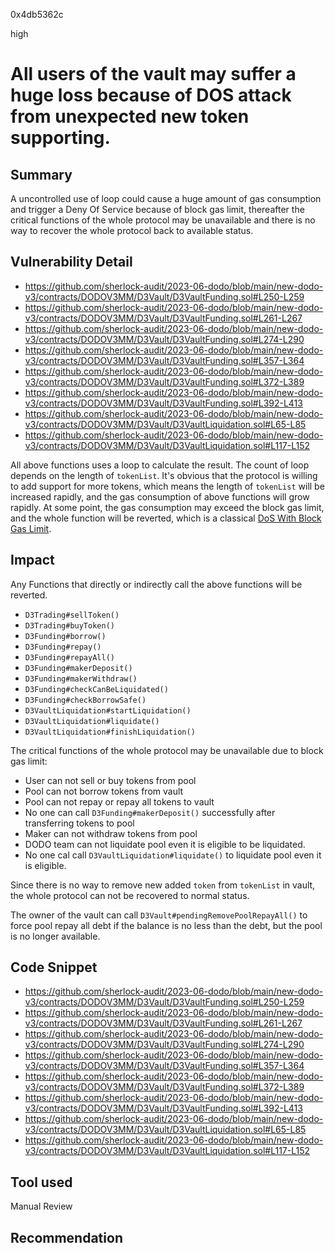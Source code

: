 0x4db5362c

high

# All users of the vault may suffer a huge loss because of DOS attack from unexpected new token supporting.

## Summary
A uncontrolled use of loop could cause a huge amount of gas consumption and trigger a Deny Of Service because of block gas limit, thereafter the critical functions of the whole protocol may be unavailable and there is no way to recover the whole protocol back to available status. 

## Vulnerability Detail

- https://github.com/sherlock-audit/2023-06-dodo/blob/main/new-dodo-v3/contracts/DODOV3MM/D3Vault/D3VaultFunding.sol#L250-L259
- https://github.com/sherlock-audit/2023-06-dodo/blob/main/new-dodo-v3/contracts/DODOV3MM/D3Vault/D3VaultFunding.sol#L261-L267
- https://github.com/sherlock-audit/2023-06-dodo/blob/main/new-dodo-v3/contracts/DODOV3MM/D3Vault/D3VaultFunding.sol#L274-L290
- https://github.com/sherlock-audit/2023-06-dodo/blob/main/new-dodo-v3/contracts/DODOV3MM/D3Vault/D3VaultFunding.sol#L357-L364
- https://github.com/sherlock-audit/2023-06-dodo/blob/main/new-dodo-v3/contracts/DODOV3MM/D3Vault/D3VaultFunding.sol#L372-L389
- https://github.com/sherlock-audit/2023-06-dodo/blob/main/new-dodo-v3/contracts/DODOV3MM/D3Vault/D3VaultFunding.sol#L392-L413
- https://github.com/sherlock-audit/2023-06-dodo/blob/main/new-dodo-v3/contracts/DODOV3MM/D3Vault/D3VaultLiquidation.sol#L65-L85
- https://github.com/sherlock-audit/2023-06-dodo/blob/main/new-dodo-v3/contracts/DODOV3MM/D3Vault/D3VaultLiquidation.sol#L117-L152

All above functions uses a loop to calculate the result. The count of loop depends on the length of `tokenList`.  It's obvious that the protocol is willing to add support for more tokens, which means the length of `tokenList` will be increased rapidly, and the gas consumption of above functions will grow rapidly. At some point, the gas consumption may exceed the block gas limit, and the whole function will be reverted, which is a classical [DoS With Block Gas Limit](https://swcregistry.io/docs/SWC-128). 

## Impact
Any Functions that directly or indirectly call the above functions will be reverted. 
- `D3Trading#sellToken()`
- `D3Trading#buyToken()`
- `D3Funding#borrow()`
- `D3Funding#repay()`
- `D3Funding#repayAll()`
- `D3Funding#makerDeposit()`
- `D3Funding#makerWithdraw()`
- `D3Funding#checkCanBeLiquidated()`
- `D3Funding#checkBorrowSafe()`
- `D3VaultLiquidation#startLiquidation()`
- `D3VaultLiquidation#liquidate()`
- `D3VaultLiquidation#finishLiquidation()`

The critical functions of the whole protocol may be unavailable due to block gas limit:

- User can not sell or buy tokens from pool
- Pool can not borrow tokens from vault
- Pool can not repay or repay all tokens to vault
- No one can call `D3Funding#makerDeposit()` successfully after transferring tokens to pool
- Maker can not withdraw tokens from pool
- DODO team can not liquidate pool even it is eligible to be liquidated.
- No one cal call `D3VaultLiquidation#liquidate()` to liquidate pool even it is eligible.


Since there is no way to remove new added `token` from `tokenList` in vault, the whole protocol can not be recovered to normal status.

The owner of the vault can call `D3Vault#pendingRemovePoolRepayAll()` to force pool repay all debt if the balance is no less than the debt, but the pool is no longer available.


## Code Snippet
- https://github.com/sherlock-audit/2023-06-dodo/blob/main/new-dodo-v3/contracts/DODOV3MM/D3Vault/D3VaultFunding.sol#L250-L259
- https://github.com/sherlock-audit/2023-06-dodo/blob/main/new-dodo-v3/contracts/DODOV3MM/D3Vault/D3VaultFunding.sol#L261-L267
- https://github.com/sherlock-audit/2023-06-dodo/blob/main/new-dodo-v3/contracts/DODOV3MM/D3Vault/D3VaultFunding.sol#L274-L290
- https://github.com/sherlock-audit/2023-06-dodo/blob/main/new-dodo-v3/contracts/DODOV3MM/D3Vault/D3VaultFunding.sol#L357-L364
- https://github.com/sherlock-audit/2023-06-dodo/blob/main/new-dodo-v3/contracts/DODOV3MM/D3Vault/D3VaultFunding.sol#L372-L389
- https://github.com/sherlock-audit/2023-06-dodo/blob/main/new-dodo-v3/contracts/DODOV3MM/D3Vault/D3VaultFunding.sol#L392-L413
- https://github.com/sherlock-audit/2023-06-dodo/blob/main/new-dodo-v3/contracts/DODOV3MM/D3Vault/D3VaultLiquidation.sol#L65-L85
- https://github.com/sherlock-audit/2023-06-dodo/blob/main/new-dodo-v3/contracts/DODOV3MM/D3Vault/D3VaultLiquidation.sol#L117-L152
## Tool used

Manual Review

## Recommendation
